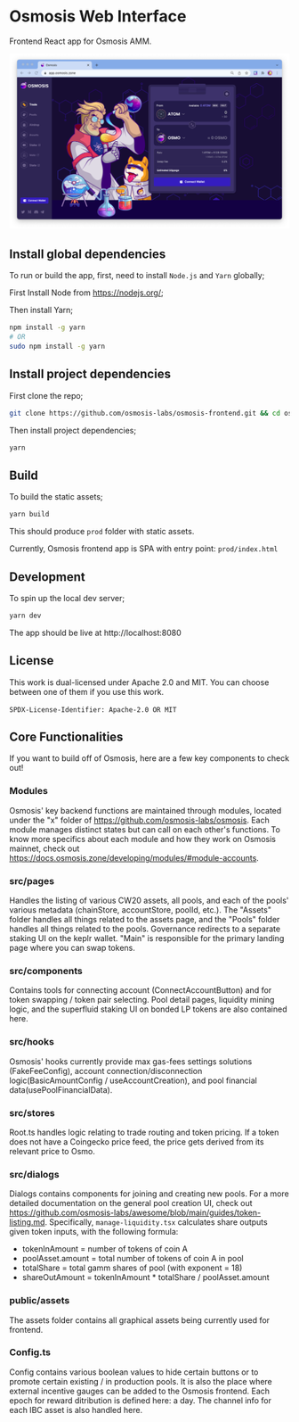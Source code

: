 # Osmosis Web Interface
Frontend React app for Osmosis AMM.

![](../assets/welcome.png)

## Install global dependencies
To run or build the app, first, need to install `Node.js` and `Yarn` globally;

First Install Node from https://nodejs.org/;

Then install Yarn;
```bash
npm install -g yarn
# OR
sudo npm install -g yarn
```

## Install project dependencies
First clone the repo;
```bash
git clone https://github.com/osmosis-labs/osmosis-frontend.git && cd osmosis-frontend
```

Then install project dependencies;
```bash
yarn
```

## Build
To build the static assets;
```bash
yarn build
```
This should produce `prod` folder with static assets.

Currently, Osmosis frontend app is SPA with entry point: `prod/index.html`

## Development
To spin up the local dev server;
```bash
yarn dev
```
The app should be live at http://localhost:8080

## License

This work is dual-licensed under Apache 2.0 and MIT.
You can choose between one of them if you use this work.

`SPDX-License-Identifier: Apache-2.0 OR MIT`

## Core Functionalities
If you want to build off of Osmosis, here are a few key components to check out!
### Modules
Osmosis' key backend functions are maintained through modules, located under the "x" folder of https://github.com/osmosis-labs/osmosis. Each module manages distinct states but can call on each other's functions. To know more specifics about each module and how they work on Osmosis mainnet, check out https://docs.osmosis.zone/developing/modules/#module-accounts.

### src/pages 
Handles the listing of various CW20 assets, all pools, and each of the pools' various metadata (chainStore, accountStore, poolId, etc.). The "Assets" folder handles all things related to the assets page, and the "Pools" folder handles all things related to the pools. Governance redirects to a separate staking UI on the keplr wallet. "Main" is responsible for the primary landing page where you can swap tokens.

### src/components
Contains tools for connecting account (ConnectAccountButton) and for token swapping / token pair selecting. Pool detail pages, liquidity mining logic, and the superfluid staking UI on bonded LP tokens are also contained here.

### src/hooks
Osmosis' hooks currently provide max gas-fees settings solutions (FakeFeeConfig), account connection/disconnection logic(BasicAmountConfig / useAccountCreation), and pool financial data(usePoolFinancialData).

### src/stores
Root.ts handles logic relating to trade routing and token pricing. If a token does not have a Coingecko price feed, the price gets derived from its relevant price to Osmo. 

### src/dialogs
Dialogs contains components for joining and creating new pools. For a more detailed documentation on the general pool creation UI, check out https://github.com/osmosis-labs/awesome/blob/main/guides/token-listing.md. Specifically, `manage-liquidity.tsx` calculates share outputs given token inputs, with the following formula:

- tokenInAmount = number of tokens of coin A
- poolAsset.amount = total number of tokens of coin A in pool
- totalShare = total gamm shares of pool (with exponent = 18)
- shareOutAmount = tokenInAmount * totalShare / poolAsset.amount

### public/assets
The assets folder contains all graphical assets being currently used for frontend. 

### Config.ts
Config contains various boolean values to hide certain buttons or to promote certain existing / in production pools. It is also the place where external incentive gauges can be added to the Osmosis frontend. Each epoch for reward ditribution is defined here: a day. The channel info for each IBC asset is also handled here. 